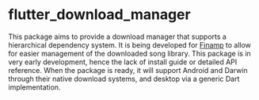 # flutter_download_manager

This package aims to provide a download manager that supports a hierarchical dependency system. It is being developed for [Finamp](https://github.com/UnicornsOnLSD/finamp) to allow for easier management of the downloaded song library. This package is in very early development, hence the lack of install guide or detailed API reference. When the package is ready, it will support Android and Darwin through their native download systems, and desktop via a generic Dart implementation.
